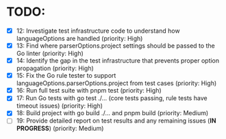 # TODO:

- [x] 12: Investigate test infrastructure code to understand how languageOptions are handled (priority: High)
- [x] 13: Find where parserOptions.project settings should be passed to the Go linter (priority: High)
- [x] 14: Identify the gap in the test infrastructure that prevents proper option propagation (priority: High)
- [x] 15: Fix the Go rule tester to support languageOptions.parserOptions.project from test cases (priority: High)
- [x] 16: Run full test suite with pnpm test (priority: High)
- [x] 17: Run Go tests with go test ./... (core tests passing, rule tests have timeout issues) (priority: High)
- [x] 18: Build project with go build ./... and pnpm build (priority: Medium)
- [ ] 19: Provide detailed report on test results and any remaining issues (**IN PROGRESS**) (priority: Medium)
